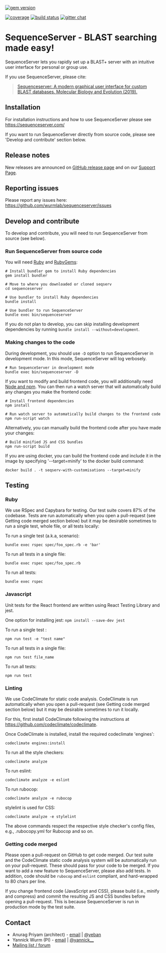 [![gem version](https://img.shields.io/badge/version-2.0-green.svg)](http://rubygems.org/gems/sequenceserver)
<!--[![total downloads](http://ruby-gem-downloads-badge.herokuapp.com/sequenceserver?type=total&color=brightgreen)](http://rubygems.org/gems/sequenceserver) -->
[![coverage](https://codeclimate.com/github/wurmlab/sequenceserver/badges/coverage.svg)](https://codeclimate.com/github/wurmlab/sequenceserver)
[![build status](https://www.travis-ci.com/wurmlab/sequenceserver.svg?branch=master)](https://travis-ci.com/github/wurmlab/sequenceserver)
[![gitter chat](https://badges.gitter.im/gitterHQ/gitter.png)](https://gitter.im/wurmlab/sequenceserver)


<!--[![code climate](https://codeclimate.com/github/wurmlab/sequenceserver/badges/gpa.svg)](https://codeclimate.com/github/wurmlab/sequenceserver)-->
<!--[![browser matrix](https://saucelabs.com/browser-matrix/yeban.svg)](https://saucelabs.com/u/yeban)-->

# SequenceServer - BLAST searching made easy!

SequenceServer lets you rapidly set up a BLAST+ server with an intuitive user interface for personal or group use.

If you use SequenceServer, please cite:

> [Sequenceserver: A modern graphical user interface for custom BLAST
  databases. Molecular Biology and Evolution
  (2019).](https://doi.org/10.1093/molbev/msz185)


## Installation

For installation instructions and how to use SequenceServer please see
https://sequenceserver.com/

If you want to run SequenceServer directly from source code, please see
'Develop and contribute' section below.

## Release notes

New releases are announced on [GitHub release page](https://github.com/wurmlab/sequenceserver/releases) and on our [Support Page](https://support.sequenceserver.com).

## Reporting issues

Please report any issues here: https://github.com/wurmlab/sequenceserver/issues

## Develop and contribute

To develop and contribute, you will need to run SequenceServer from source (see below).

### Run SequenceServer from source code

You will need [Ruby](https://www.ruby-lang.org/en/) and [RubyGems](https://rubygems.org/):

    # Install bundler gem to install Ruby dependencies
    gem install bundler

    # Move to where you downloaded or cloned seqserv
    cd sequenceserver

    # Use bundler to install Ruby dependencies
    bundle install

    # Use bundler to run SequenceServer
    bundle exec bin/sequenceserver


If you do not plan to develop, you can skip installing development dependencies
by running `bundle install --without=development`.

### Making changes to the code

During development, you should use `-D` option to run SequenceServer in development mode. In this mode, SequenceServer will log verbosely.

    # Run SequenceServer in development mode
    bundle exec bin/sequenceserver -D

If you want to modify and build frontend code, you will additionally need [Node and npm](https://nodejs.org/). You can then run a watch server that will automatically build any changes you make the frontend code:

    # Install frontend dependencies
    npm install

    # Run watch server to automatically build changes to the frontend code
    npm run-script watch

Alternatively, you can manually build the frontend code after you have made your changes:

    # Build minified JS and CSS bundles
    npm run-script build

If you are using docker, you can build the frontend code and include it in the image by specifying '--target=minify' to the docker build command:

    docker build . -t seqserv-with-customisations --target=minify

## **Testing**

### **Ruby**

We use RSpec and Capybara for testing. Our test suite covers 87% of the codebase. Tests are run automatically when you open a pull-request (see Getting code merged section below) but it may be desirable sometimes to run a single test, whole file, or all tests locally:

To run a single test (a.k.a, scenario):

`bundle exec rspec spec/foo_spec.rb -e 'bar'`

To run all tests in a single file:

`bundle exec rspec spec/foo_spec.rb`

To run all tests:

`bundle exec rspec`

### **Javascript**

Unit tests for the React frontend are written using React Testing Library and jest. 

One option for installing jest: `npm install --save-dev jest`

To run a single test :

`npm run test -e "test name"`

To run all tests in a single file:

`npm run test file_name`

To run all tests:

`npm run test`


### Linting

We use CodeClimate for static code analysis. CodeClimate is run automatically when you open a pull-request (see Getting code merged section below) but it may be desirable sometimes to run it locally.

For this, first install CodeClimate following the instructions at https://github.com/codeclimate/codeclimate.

Once CodeClimate is installed, install the required codeclimate 'engines':

    codeclimate engines:install

To run all the style checkers:

    codeclimate analyze

To run eslint:

    codeclimate analyze -e eslint

To run rubocop:

    codeclimate analyze -e rubocop

stylelint is used for CSS:

    codeclimate analyze -e stylelint

The above commands respect the respective style checker's config files, e.g., .rubocopy.yml for Rubocop and so on.

### Getting code merged

Please open a pull-request on GitHub to get code merged. Our test suite and the CodeClimate static code analysis system will be automatically run on your pull-request. These should pass for your code to be merged. If you want to add a new feature to SequenceServer, please also add tests. In addition, code should be `rubocop` and `eslint` compliant, and hard-wrapped to 80 chars per line.

If you change frontend code (JavaScript and CSS), please build (i.e., minify and compress) and commit the resulting JS and CSS bundles before opening a pull-request. This is because SequenceServer is run in production mode by the test suite.

## Contact

* Anurag Priyam (architect) - [email](mailto:anurag08priyam@gmail.com) | [@yeban](//twitter.com/yeban)
* Yannick Wurm  (PI) - [email](mailto:yannickwurm@gmail.com) | [@yannick\_\_](//twitter.com/yannick__)
* [Mailing list / forum](https://support.sequenceserver.com)
